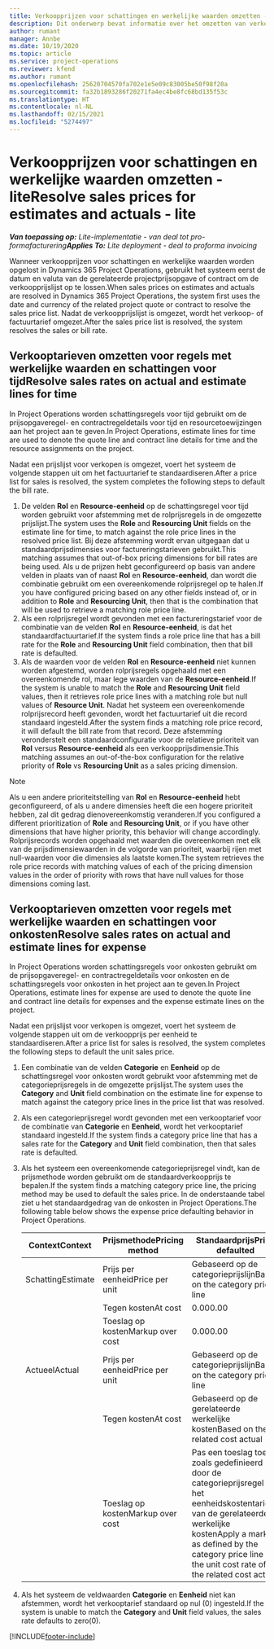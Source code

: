 ```yaml
---
title: Verkoopprijzen voor schattingen en werkelijke waarden omzetten - lite
description: Dit onderwerp bevat informatie over het omzetten van verkoopprijzen voor schattingen en werkelijke waarden.
author: rumant
manager: Annbe
ms.date: 10/19/2020
ms.topic: article
ms.service: project-operations
ms.reviewer: kfend
ms.author: rumant
ms.openlocfilehash: 25620704570fa702e1e5e09c83005be50f98f20a
ms.sourcegitcommit: fa32b1893286f20271fa4ec4be8fc68bd135f53c
ms.translationtype: HT
ms.contentlocale: nl-NL
ms.lasthandoff: 02/15/2021
ms.locfileid: "5274497"
---
```

# <a name="resolve-sales-prices-for-estimates-and-actuals---lite"></a><span data-ttu-id="91630-103">Verkoopprijzen voor schattingen en werkelijke waarden omzetten - lite</span><span class="sxs-lookup"><span data-stu-id="91630-103">Resolve sales prices for estimates and actuals - lite</span></span>

<span data-ttu-id="91630-104">_**Van toepassing op:** Lite-implementatie - van deal tot pro-formafacturering_</span><span class="sxs-lookup"><span data-stu-id="91630-104">_**Applies To:** Lite deployment - deal to proforma invoicing_</span></span>

<span data-ttu-id="91630-105">Wanneer verkoopprijzen voor schattingen en werkelijke waarden worden opgelost in Dynamics 365 Project Operations, gebruikt het systeem eerst de datum en valuta van de gerelateerde projectprijsopgave of contract om de verkoopprijslijst op te lossen.</span><span class="sxs-lookup"><span data-stu-id="91630-105">When sales prices on estimates and actuals are resolved in Dynamics 365 Project Operations, the system first uses the date and currency of the related project quote or contract to resolve the sales price list.</span></span> <span data-ttu-id="91630-106">Nadat de verkoopprijslijst is omgezet, wordt het verkoop- of factuurtarief omgezet.</span><span class="sxs-lookup"><span data-stu-id="91630-106">After the sales price list is resolved, the system resolves the sales or bill rate.</span></span>

## <a name="resolve-sales-rates-on-actual-and-estimate-lines-for-time"></a><span data-ttu-id="91630-107">Verkooptarieven omzetten voor regels met werkelijke waarden en schattingen voor tijd</span><span class="sxs-lookup"><span data-stu-id="91630-107">Resolve sales rates on actual and estimate lines for time</span></span>

<span data-ttu-id="91630-108">In Project Operations worden schattingsregels voor tijd gebruikt om de prijsopgaveregel- en contractregeldetails voor tijd en resourcetoewijzingen aan het project aan te geven.</span><span class="sxs-lookup"><span data-stu-id="91630-108">In Project Operations, estimate lines for time are used to denote the quote line and contract line details for time and the resource assignments on the project.</span></span>

<span data-ttu-id="91630-109">Nadat een prijslijst voor verkopen is omgezet, voert het systeem de volgende stappen uit om het factuurtarief te standaardiseren.</span><span class="sxs-lookup"><span data-stu-id="91630-109">After a price list for sales is resolved, the system completes the following steps to default the bill rate.</span></span>

1. <span data-ttu-id="91630-110">De velden **Rol** en **Resource-eenheid** op de schattingsregel voor tijd worden gebruikt voor afstemming met de rolprijsregels in de omgezette prijslijst.</span><span class="sxs-lookup"><span data-stu-id="91630-110">The system uses the **Role** and **Resourcing Unit** fields on the estimate line for time, to match against the role price lines in the resolved price list.</span></span> <span data-ttu-id="91630-111">Bij deze afstemming wordt ervan uitgegaan dat u standaardprijsdimensies voor factureringstarieven gebruikt.</span><span class="sxs-lookup"><span data-stu-id="91630-111">This matching assumes that out-of-box pricing dimensions for bill rates are being used.</span></span> <span data-ttu-id="91630-112">Als u de prijzen hebt geconfigureerd op basis van andere velden in plaats van of naast **Rol** en **Resource-eenheid**, dan wordt die combinatie gebruikt om een overeenkomende rolprijsregel op te halen.</span><span class="sxs-lookup"><span data-stu-id="91630-112">If you have configured pricing based on any other fields instead of, or in addition to **Role** and **Resourcing Unit**, then that is the combination that will be used to retrieve a matching role price line.</span></span>
2. <span data-ttu-id="91630-113">Als een rolprijsregel wordt gevonden met een factureringstarief voor de combinatie van de velden **Rol** en **Resource-eenheid**, is dat het standaardfactuurtarief.</span><span class="sxs-lookup"><span data-stu-id="91630-113">If the system finds a role price line that has a bill rate for the **Role** and **Resourcing Unit** field combination, then that bill rate is defaulted.</span></span>
3. <span data-ttu-id="91630-114">Als de waarden voor de velden **Rol** en **Resource-eenheid** niet kunnen worden afgestemd, worden rolprijsregels opgehaald met een overeenkomende rol, maar lege waarden van de **Resource-eenheid**.</span><span class="sxs-lookup"><span data-stu-id="91630-114">If the system is unable to match the **Role** and **Resourcing Unit** field values, then it retrieves role price lines with a matching role but null values of **Resource Unit**.</span></span> <span data-ttu-id="91630-115">Nadat het systeem een overeenkomende rolprijsrecord heeft gevonden, wordt het factuurtarief uit die record standaard ingesteld.</span><span class="sxs-lookup"><span data-stu-id="91630-115">After the system finds a matching role price record, it will default the bill rate from that record.</span></span> <span data-ttu-id="91630-116">Deze afstemming veronderstelt een standaardconfiguratie voor de relatieve prioriteit van **Rol** versus **Resource-eenheid** als een verkoopprijsdimensie.</span><span class="sxs-lookup"><span data-stu-id="91630-116">This matching assumes an out-of-the-box configuration for the relative priority of **Role** vs **Resourcing Unit** as a sales pricing dimension.</span></span>

> [!NOTE]
> <span data-ttu-id="91630-117">Als u een andere prioriteitstelling van **Rol** en **Resource-eenheid** hebt geconfigureerd, of als u andere dimensies heeft die een hogere prioriteit hebben, zal dit gedrag dienovereenkomstig veranderen.</span><span class="sxs-lookup"><span data-stu-id="91630-117">If you configured a different prioritization of **Role** and **Resourcing Unit**, or if you have other dimensions that have higher priority, this behavior will change accordingly.</span></span> <span data-ttu-id="91630-118">Rolprijsrecords worden opgehaald met waarden die overeenkomen met elk van de prijsdimensiewaarden in de volgorde van prioriteit, waarbij rijen met null-waarden voor die dimensies als laatste komen.</span><span class="sxs-lookup"><span data-stu-id="91630-118">The system retrieves the role price records with matching values of each of the pricing dimension values in the order of priority with rows that have null values for those dimensions coming last.</span></span>

## <a name="resolve-sales-rates-on-actual-and-estimate-lines-for-expense"></a><span data-ttu-id="91630-119">Verkooptarieven omzetten voor regels met werkelijke waarden en schattingen voor onkosten</span><span class="sxs-lookup"><span data-stu-id="91630-119">Resolve sales rates on actual and estimate lines for expense</span></span>

<span data-ttu-id="91630-120">In Project Operations worden schattingsregels voor onkosten gebruikt om de prijsopgaveregel- en contractregeldetails voor onkosten en de schattingsregels voor onkosten in het project aan te geven.</span><span class="sxs-lookup"><span data-stu-id="91630-120">In Project Operations, estimate lines for expense are used to denote the quote line and contract line details for expenses and the expense estimate lines on the project.</span></span>

<span data-ttu-id="91630-121">Nadat een prijslijst voor verkopen is omgezet, voert het systeem de volgende stappen uit om de verkoopprijs per eenheid te standaardiseren.</span><span class="sxs-lookup"><span data-stu-id="91630-121">After a price list for sales is resolved, the system completes the following steps to default the unit sales price.</span></span>

1. <span data-ttu-id="91630-122">Een combinatie van de velden **Categorie** en **Eenheid** op de schattingsregel voor onkosten wordt gebruikt voor afstemming met de categorieprijsregels in de omgezette prijslijst.</span><span class="sxs-lookup"><span data-stu-id="91630-122">The system uses the **Category** and **Unit** field combination on the estimate line for expense to match against the category price lines in the price list that was resolved.</span></span>
2. <span data-ttu-id="91630-123">Als een categorieprijsregel wordt gevonden met een verkooptarief voor de combinatie van **Categorie** en **Eenheid**, wordt het verkooptarief standaard ingesteld.</span><span class="sxs-lookup"><span data-stu-id="91630-123">If the system finds a category price line that has a sales rate for the **Category** and **Unit** field combination, then that sales rate is defaulted.</span></span>
3. <span data-ttu-id="91630-124">Als het systeem een overeenkomende categorieprijsregel vindt, kan de prijsmethode worden gebruikt om de standaardverkoopprijs te bepalen.</span><span class="sxs-lookup"><span data-stu-id="91630-124">If the system finds a matching category price line, the pricing method may be used to default the sales price.</span></span> <span data-ttu-id="91630-125">In de onderstaande tabel ziet u het standaardgedrag van de onkosten in Project Operations.</span><span class="sxs-lookup"><span data-stu-id="91630-125">The following table below shows the expense price defaulting behavior in Project Operations.</span></span>

    | <span data-ttu-id="91630-126">Context</span><span class="sxs-lookup"><span data-stu-id="91630-126">Context</span></span> | <span data-ttu-id="91630-127">Prijsmethode</span><span class="sxs-lookup"><span data-stu-id="91630-127">Pricing method</span></span> | <span data-ttu-id="91630-128">Standaardprijs</span><span class="sxs-lookup"><span data-stu-id="91630-128">Price defaulted</span></span> |
    | --- | --- | --- |
    | <span data-ttu-id="91630-129">Schatting</span><span class="sxs-lookup"><span data-stu-id="91630-129">Estimate</span></span> | <span data-ttu-id="91630-130">Prijs per eenheid</span><span class="sxs-lookup"><span data-stu-id="91630-130">Price per unit</span></span> | <span data-ttu-id="91630-131">Gebaseerd op de categorieprijslijn</span><span class="sxs-lookup"><span data-stu-id="91630-131">Based on the category price line</span></span> |
    | &nbsp; | <span data-ttu-id="91630-132">Tegen kosten</span><span class="sxs-lookup"><span data-stu-id="91630-132">At cost</span></span> | <span data-ttu-id="91630-133">0.00</span><span class="sxs-lookup"><span data-stu-id="91630-133">0.00</span></span> |
    | &nbsp; | <span data-ttu-id="91630-134">Toeslag op kosten</span><span class="sxs-lookup"><span data-stu-id="91630-134">Markup over cost</span></span> | <span data-ttu-id="91630-135">0.00</span><span class="sxs-lookup"><span data-stu-id="91630-135">0.00</span></span> |
    | <span data-ttu-id="91630-136">Actueel</span><span class="sxs-lookup"><span data-stu-id="91630-136">Actual</span></span> | <span data-ttu-id="91630-137">Prijs per eenheid</span><span class="sxs-lookup"><span data-stu-id="91630-137">Price per unit</span></span> | <span data-ttu-id="91630-138">Gebaseerd op de categorieprijslijn</span><span class="sxs-lookup"><span data-stu-id="91630-138">Based on the category price line</span></span> |
    | &nbsp; | <span data-ttu-id="91630-139">Tegen kosten</span><span class="sxs-lookup"><span data-stu-id="91630-139">At cost</span></span> | <span data-ttu-id="91630-140">Gebaseerd op de gerelateerde werkelijke kosten</span><span class="sxs-lookup"><span data-stu-id="91630-140">Based on the related cost actual</span></span> |
    | &nbsp; | <span data-ttu-id="91630-141">Toeslag op kosten</span><span class="sxs-lookup"><span data-stu-id="91630-141">Markup over cost</span></span> | <span data-ttu-id="91630-142">Pas een toeslag toe zoals gedefinieerd door de categorieprijsregel op het eenheidskostentarief van de gerelateerde werkelijke kosten</span><span class="sxs-lookup"><span data-stu-id="91630-142">Apply a markup as defined by the category price line on the unit cost rate of the related cost actual</span></span> |

4. <span data-ttu-id="91630-143">Als het systeem de veldwaarden **Categorie** en **Eenheid** niet kan afstemmen, wordt het verkooptarief standaard op nul (0) ingesteld.</span><span class="sxs-lookup"><span data-stu-id="91630-143">If the system is unable to match the **Category** and **Unit** field values, the sales rate defaults to zero(0).</span></span>


[!INCLUDE[footer-include](../../includes/footer-banner.md)]